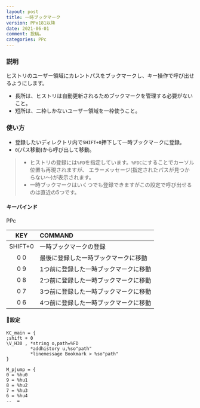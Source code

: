 ```yaml
---
layout: post
title: 一時ブックマーク
version: PPx181以降
date: 2021-06-01
comment: 投稿。
categories: PPc
---
```

### 説明
ヒストリのユーザー領域にカレントパスをブックマークし、キー操作で呼び出せるようにします。
- 長所は、ヒストリは自動更新されるためブックマークを管理する必要がないこと。
- 短所は、二枠しかないユーザー領域を一枠使うこと。

### 使い方
- 登録したいディレクトリ内で`SHIFT+0`押下して一時ブックマークに登録。
- `0`(パス移動)から呼び出して移動。

> - ヒストリの登録には`%FD`を指定しています。`%FDC`にすることでカーソル位置も再現されますが、
エラーメッセージ(指定されたパスが見つからない～)が表示されます。
> - 一時ブックマークはいくつでも登録できますがこの設定で呼び出せるのは直近の5つです。

#### キーバインド
PPc

| KEY | COMMAND |
|:-:|:-|
| SHIFT+0 | 一時ブックマークの登録 |
| 0 0 | 最後に登録した一時ブックマークに移動 |
| 0 9 | 1つ前に登録した一時ブックマークに移動 |
| 0 8 | 2つ前に登録した一時ブックマークに移動 |
| 0 7 | 3つ前に登録した一時ブックマークに移動 |
| 0 6 | 4つ前に登録した一時ブックマークに移動 |


#### :wrench:設定
```clean
KC_main = {
;shift + 0
\V_H30 , *string o,path=%FD
         *addhistory u,%so"path"
         *linemessage Bookmark > %so"path"
}

M_pjump = {
0 = %hu0
9 = %hu1
8 = %hu2
7 = %hu3
6 = %hu4
--  =
```
